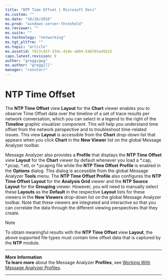 ```yaml
---
title: "NTP Time Offset | Microsoft Docs"
ms.custom: ""
ms.date: "10/26/2016"
ms.prod: "windows-server-threshold"
ms.reviewer: ""
ms.suite: ""
ms.technology: "networking"
ms.tgt_pltfrm: ""
ms.topic: "article"
ms.assetid: f917c457-33dc-41de-a804-546765a45b15
caps.latest.revision: 9
author: "greggigwg"
ms.author: "greggill"
manager: "ronstarr"
---
```


# NTP Time Offset

The **NTP Time Offset** view **Layout** for the  **Chart** viewer  enables you  to observe Time Offset data over the timeline of a set of trace results per network conversation, which you can select in a legend to the right of the **Timeline** graphic visualizer component. This will help you understand time offset from the network perspective and to troubleshoot time-related issues. This view **Layout** is accessible from the **Chart** drop-down list that appears when you click **Chart** in the **New Viewer** list on the global Message Analyzer toolbar.  
  
 Message Analyzer also provides a **Profile** that displays the **NTP Time Offset** view **Layout** for the  **Chart** viewer by default whenever you load a \*.cap, \*.pcap, \*.etl, or \*.pcapng file while the **NTP Time Offset** **Profile** is enabled in the **Options** dialog. This dialog is accessible from the global Message Analyzer **Tools** menu. The **NTP Time Offset** **Profile** also configures the **NTP Time Offset** **Layout** for the **Analysis Grid** viewer  and the **NTP Source** **Layout** for the **Grouping** viewer. However, you will need to manually select these **Layouts** as the **Default** in the respective **Layout** lists for these viewers in the **New Viewers** drop-down list on the global Message Analyzer toolbar. Note that these viewers are integrated and interactive so that you can correlate the data through the different viewing perspectives that they create.  
  
> [!NOTE]
>  To obtain meaningful results with the **NTP Time Offset** view **Layout**, the above supported  file types must contain time offset data that is captured by the **NTP** module.  
  
---  
  
 **More Information**   
 **To learn more** about the Message Analyzer **Profiles**, see  [Working With Message Analyzer Profiles](working-with-message-analyzer-profiles.md).  

---